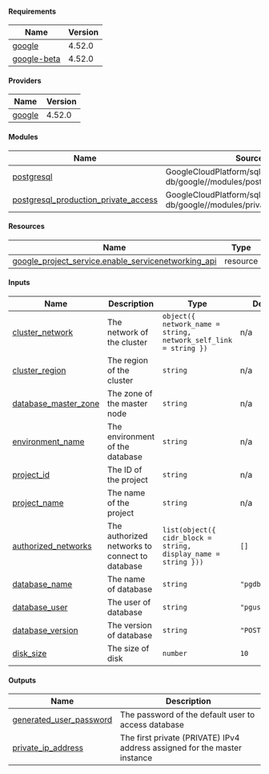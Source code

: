 <!-- BEGIN_TF_DOCS -->
#### Requirements

| Name | Version |
|------|---------|
| <a name="requirement_google"></a> [google](#requirement\_google) | 4.52.0 |
| <a name="requirement_google-beta"></a> [google-beta](#requirement\_google-beta) | 4.52.0 |

#### Providers

| Name | Version |
|------|---------|
| <a name="provider_google"></a> [google](#provider\_google) | 4.52.0 |

#### Modules

| Name | Source | Version |
|------|--------|---------|
| <a name="module_postgresql"></a> [postgresql](#module\_postgresql) | GoogleCloudPlatform/sql-db/google//modules/postgresql | 14.0.0 |
| <a name="module_postgresql_production_private_access"></a> [postgresql\_production\_private\_access](#module\_postgresql\_production\_private\_access) | GoogleCloudPlatform/sql-db/google//modules/private_service_access | n/a |

#### Resources

| Name | Type |
|------|------|
| [google_project_service.enable_servicenetworking_api](https://registry.terraform.io/providers/hashicorp/google/4.52.0/docs/resources/project_service) | resource |

#### Inputs

| Name | Description | Type | Default | Required |
|------|-------------|------|---------|:--------:|
| <a name="input_cluster_network"></a> [cluster\_network](#input\_cluster\_network) | The network of the cluster | `object({ network_name = string, network_self_link = string })` | n/a | yes |
| <a name="input_cluster_region"></a> [cluster\_region](#input\_cluster\_region) | The region of the cluster | `string` | n/a | yes |
| <a name="input_database_master_zone"></a> [database\_master\_zone](#input\_database\_master\_zone) | The zone of the master node | `string` | n/a | yes |
| <a name="input_environment_name"></a> [environment\_name](#input\_environment\_name) | The environment of the database | `string` | n/a | yes |
| <a name="input_project_id"></a> [project\_id](#input\_project\_id) | The ID of the project | `string` | n/a | yes |
| <a name="input_project_name"></a> [project\_name](#input\_project\_name) | The name of the project | `string` | n/a | yes |
| <a name="input_authorized_networks"></a> [authorized\_networks](#input\_authorized\_networks) | The authorized networks to connect to database | `list(object({ cidr_block = string, display_name = string }))` | `[]` | no |
| <a name="input_database_name"></a> [database\_name](#input\_database\_name) | The name of database | `string` | `"pgdb"` | no |
| <a name="input_database_user"></a> [database\_user](#input\_database\_user) | The user of database | `string` | `"pguser"` | no |
| <a name="input_database_version"></a> [database\_version](#input\_database\_version) | The version of database | `string` | `"POSTGRES_14"` | no |
| <a name="input_disk_size"></a> [disk\_size](#input\_disk\_size) | The size of disk | `number` | `10` | no |

#### Outputs

| Name | Description |
|------|-------------|
| <a name="output_generated_user_password"></a> [generated\_user\_password](#output\_generated\_user\_password) | The password of the default user to access database |
| <a name="output_private_ip_address"></a> [private\_ip\_address](#output\_private\_ip\_address) | The first private (PRIVATE) IPv4 address assigned for the master instance |
<!-- END_TF_DOCS -->